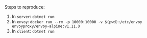 Steps to reproduce:

1. In `server`: `dotnet run`
2. In `envoy`: `docker run --rm -p 10000:10000 -v $(pwd):/etc/envoy envoyproxy/envoy-alpine:v1.11.0`
3. In `client`: `dotnet run`

